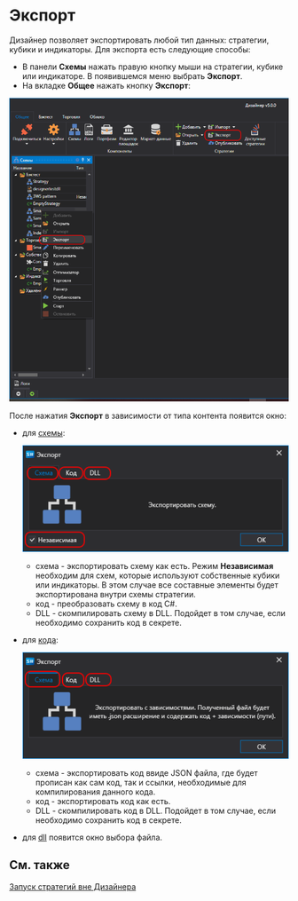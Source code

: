 # Экспорт

Дизайнер позволяет экспортировать любой тип данных: стратегии, кубики и индикаторы. Для экспорта есть следующие способы:

- В панели **Схемы** нажать правую кнопку мыши на стратегии, кубике или индикаторе. В появившемся меню выбрать **Экспорт**.
- На вкладке **Общее** нажать кнопку **Экспорт**:

![Designer Export strategies 00](../images/Designer_Export_strategies_00.png)

После нажатия **Экспорт** в зависимости от типа контента появится окно:

- для [схемы](Designer_Creating_strategy_out_of_blocks.md):

  ![Designer Export strategies 01](../images/Designer_Export_strategies_01.png)

  - схема - экспортировать схему как есть. Режим **Независимая** необходим для схем, которые используют собственные кубики или индикаторы. В этом случае все составные элементы будет экспортирована внутри схемы стратегии.
  - код - преобразовать схему в код C#.
  - DLL - скомпилировать схему в DLL. Подойдет в том случае, если необходимо сохранить код в секрете.

- для [кода](Designer_Creating_strategy_from_code.md):

  ![Designer Export strategies 02](../images/Designer_Export_strategies_02.png)

  - схема - экспортировать код ввиде JSON файла, где будет прописан как сам код, так и ссылки, необходимые для компилирования данного кода.
  - код - экспортировать код как есть.
  - DLL - скомпилировать код в DLL. Подойдет в том случае, если необходимо сохранить код в секрете.

- для [dll](Designer_Creating_strategy_from_dll.md) появится окно выбора файла.

## См. также

[Запуск стратегий вне Дизайнера](Designer_run_strategy_on_server.md)

